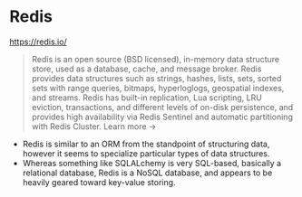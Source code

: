 # Redis

https://redis.io/

> Redis is an open source (BSD licensed), in-memory data structure store, used as a database, cache, and message broker. Redis provides data structures such as strings, hashes, lists, sets, sorted sets with range queries, bitmaps, hyperloglogs, geospatial indexes, and streams. Redis has built-in replication, Lua scripting, LRU eviction, transactions, and different levels of on-disk persistence, and provides high availability via Redis Sentinel and automatic partitioning with Redis Cluster. Learn more →

* Redis is similar to an ORM from the standpoint of structuring data, however it seems to specialize particular types of data structures.
* Whereas something like SQLALchemy is very SQL-based, basically a relational database, Redis is a NoSQL database, and appears to be heavily geared toward key-value storing.